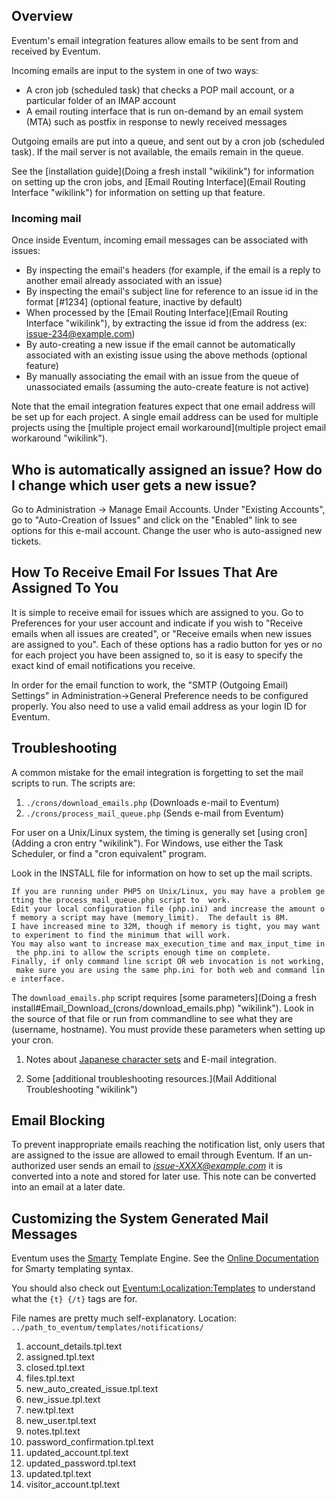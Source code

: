 ## Overview ##

Eventum's email integration features allow emails to be sent from and received by Eventum.

Incoming emails are input to the system in one of two ways:

-   A cron job (scheduled task) that checks a POP mail account, or a particular folder of an IMAP account
-   A email routing interface that is run on-demand by an email system (MTA) such as postfix in response to newly received messages

Outgoing emails are put into a queue, and sent out by a cron job (scheduled task). If the mail server is not available, the emails remain in the queue.

See the [installation guide](Doing a fresh install "wikilink") for information on setting up the cron jobs, and [Email Routing Interface](Email Routing Interface "wikilink") for information on setting up that feature.

### Incoming mail

Once inside Eventum, incoming email messages can be associated with issues:

-   By inspecting the email's headers (for example, if the email is a reply to another email already associated with an issue)
-   By inspecting the email's subject line for reference to an issue id in the format [\#1234] (optional feature, inactive by default)
-   When processed by the [Email Routing Interface](Email Routing Interface "wikilink"), by extracting the issue id from the address (ex: issue-234@example.com)
-   By auto-creating a new issue if the email cannot be automatically associated with an existing issue using the above methods (optional feature)
-   By manually associating the email with an issue from the queue of unassociated emails (assuming the auto-create feature is not active)

Note that the email integration features expect that one email address will be set up for each project. A single email address can be used for multiple projects using the [multiple project email workaround](multiple project email workaround "wikilink").

Who is automatically assigned an issue? How do I change which user gets a new issue?
------------------------------------------------------------------------------------

Go to Administration -\> Manage Email Accounts. Under "Existing Accounts", go to "Auto-Creation of Issues" and click on the "Enabled" link to see options for this e-mail account. Change the user who is auto-assigned new tickets.

How To Receive Email For Issues That Are Assigned To You
--------------------------------------------------------

It is simple to receive email for issues which are assigned to you. Go to Preferences for your user account and indicate if you wish to "Receive emails when all issues are created", or "Receive emails when new issues are assigned to you". Each of these options has a radio button for yes or no for each project you have been assigned to, so it is easy to specify the exact kind of email notifications you receive.

In order for the email function to work, the "SMTP (Outgoing Email) Settings" in Administration-\>General Preference needs to be configured properly. You also need to use a valid email address as your login ID for Eventum.

Troubleshooting
---------------

A common mistake for the email integration is forgetting to set the mail scripts to run. The scripts are:

1.  `./crons/download_emails.php` (Downloads e-mail to Eventum)
2.  `./crons/process_mail_queue.php` (Sends e-mail from Eventum)

For user on a Unix/Linux system, the timing is generally set [using cron](Adding a cron entry "wikilink"). For Windows, use either the Task Scheduler, or find a "cron equivalent" program.

Look in the INSTALL file for information on how to set up the mail scripts.

`If you are running under PHP5 on Unix/Linux, you may have a problem getting the process_mail_queue.php script to  work. `
`Edit your local configuration file (php.ini) and increase the amount of memory a script may have (memory_limit).  The default is 8M. `
`I have increased mine to 32M, though if memory is tight, you may want to experiment to find the minimum that will work.`
`You may also want to increase max_execution_time and max_input_time in the php.ini to allow the scripts enough time on complete.`
`Finally, if only command line script OR web invocation is not working, make sure you are using the same php.ini for both web and command line interface.`

The `download_emails.php` script requires [some parameters](Doing a fresh install#Email_Download_(crons/download_emails.php) "wikilink"). Look in the source of that file or run from commandline to see what they are (username, hostname). You must provide these parameters when setting up your cron.

1.  Notes about [Japanese character sets](Localization:Japanese "wikilink") and E-mail integration.

1.  Some [additional troubleshooting resources.](Mail Additional Troubleshooting "wikilink")

Email Blocking
--------------

To prevent inappropriate emails reaching the notification list, only users that are assigned to the issue are allowed to email through Eventum. If an un-authorized user sends an email to <i>issue-XXXX@example.com</i> it is converted into a note and stored for later use. This note can be converted into an email at a later date.

Customizing the System Generated Mail Messages
----------------------------------------------

Eventum uses the [Smarty](http://www.smarty.net/) Template Engine. See the [Online Documentation](http://www.smarty.net/docs.php) for Smarty templating syntax.

You should also check out [Eventum:Localization:Templates](Localization:Templates "wikilink") to understand what the `{t} {/t}` tags are for.

File names are pretty much self-explanatory. Location: `../path_to_eventum/templates/notifications/`

1.  account_details.tpl.text
2.  assigned.tpl.text
3.  closed.tpl.text
4.  files.tpl.text
5.  new_auto_created_issue.tpl.text
6.  new_issue.tpl.text
7.  new.tpl.text
8.  new_user.tpl.text
9.  notes.tpl.text
10. password_confirmation.tpl.text
11. updated_account.tpl.text
12. updated_password.tpl.text
13. updated.tpl.text
14. visitor_account.tpl.text

